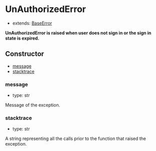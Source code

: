 # UnAuthorizedError

- extends: [BaseError](./doc/api/python/exceptions/baseerror.md)

**UnAuthorizedError is raised when user does not sign in or the sign in state is expired.**

## Constructor<!-- {docsify-ignore} -->
- [message](#message)
- [stacktrace](#stacktrace)


### message
- type: str

Message of the exception.


### stacktrace
- type: str

A string representing all the calls prior to the function that raised the exception.